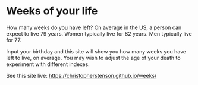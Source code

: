 # Weeks of your life
How many weeks do you have left?
On average in the US, a person can expect to live 79 years. Women typically live for 82 years. Men typically live for 77.

Input your birthday and this site will show you how many weeks you have left to live, on average. You may wish to adjust the age of your death to experiment with different indexes.

See this site live: https://christopherstenson.github.io/weeks/
